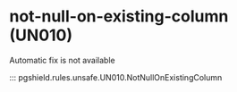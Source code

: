 # not-null-on-existing-column (UN010)

Automatic fix is not available

::: pgshield.rules.unsafe.UN010.NotNullOnExistingColumn

